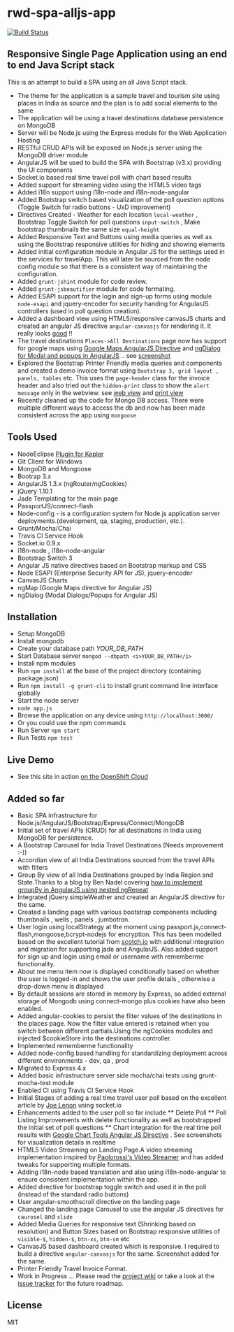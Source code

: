 rwd-spa-alljs-app
=================

[![Build Status](https://secure.travis-ci.org/tsukhu/rwd-spa-alljs-app.png?branch=master)](https://travis-ci.org/tsukhu/rwd-spa-alljs-app)

Responsive Single Page Application using an end to end Java Script stack
------------------------------------------------------------------------


This is an attempt to build a SPA using an all Java Script stack. 


* The theme for the application is a sample travel and tourism site using places in India as source and the plan is to add social elements to the same
* The application will be using a travel destinations database persistence on MongoDB
* Server will be Node.js using the Express module for the Web Application Hosting
* RESTful CRUD APIs will be exposed on Node.js server using the  MongoDB driver module
* AngularJS will be used to build the SPA with Bootstrap (v3.x) providing the UI components
* Socket.io based real time travel poll with chart based results
* Added support for streaming video using the HTML5 video tags
* Added i18n support using i18n-node and i18n-node-angular
* Added Bootstrap switch based visualization of the poll question options (Toggle Switch for radio buttons - UxD improvement)
* Directives Created - Weather for each location `local-weather` , Bootstrap Toggle Switch for poll questions `input-switch` , Make bootstrap thumbnails the same size `equal-height`
* Added Responsive Text and Buttons using media queries as well as using the Bootstrap responsive utilities for hiding and showing elements
* Added initial configuration module in Angular JS for the settings used in the services for travelApp. This will later be sourced from the node config 
module so that there is a consistent way of maintaining the configuration.
* Added `grunt-jshint` module for code review.
* Added `grunt-jsbeautifier` module for code formating.
* Added ESAPI support for the login and sign-up forms using module `node-esapi` and jquery-encoder for security handing for AngularJS controllers (used in poll question creation).
* Added a dashboard view using HTML5/responsive canvasJS charts and created an angular JS directive `angular-canvasjs` for rendering it. It really looks [good](https://github.com/tsukhu/rwd-spa-alljs-app/blob/master/screenshots/travelDashboard.PNG) !!
* The travel destinations `Places->All Destinations` page now has support for google maps using [Google Maps AngularJS Directive](https://github.com/allenhwkim/angularjs-google-maps) and [ngDialog for Modal and popups in AngularJS](https://github.com/likeastore/ngDialog) .. see [screenshot](https://github.com/tsukhu/rwd-spa-alljs-app/blob/master/screenshots/Destination_Maps_using_ngMap_ngDialog.PNG)
* Explored the Bootstrap Printer Friendly media queries and components and created a demo invoice format using `Bootstrap 3, grid layout , panels, tables` etc. This uses the `page-header` class for the invoice header and also tried out the `hidden-print` class to show the `alert message` only in the webview. see [web view](https://github.com/tsukhu/rwd-spa-alljs-app/blob/master/screenshots/Invoice_webPage.PNG) and [print view](https://github.com/tsukhu/rwd-spa-alljs-app/blob/master/screenshots/Invoice_printPage.PNG)  
* Recently cleaned up the code for Mongo DB access. There were multiple different ways to access the db and now has been made consistent across the app using `mongoose`

Tools Used
----------

* NodeEclipse [Plugin for Kepler](http://www.nodeclipse.org/updates)
* Git Client for Windows
* MongoDB and Mongoose
* Bootrap 3.x
* AngularJS 1.3.x (ngRouter/ngCookies)
* jQuery 1.10.1
* Jade Templating for the main page
* PassportJS/connect-flash
* Node-config - is a configuration system for Node.js application server deployments.(development, qa, staging, production, etc.).
* Grunt/Mocha/Chai
* Travis CI Service Hook
* Socket.io 0.9.x
* i18n-node , i18n-node-angular
* Bootstrap Switch 3
* Angular JS native directives based on Bootstrap markup and CSS
* Node ESAPI (Enterprise Security API for JS), jquery-encoder
* CanvasJS Charts
* ngMap (Google Maps directive for Angular JS)
* ngDialog (Modal Dialogs/Popups for Angular JS)
 

Installation
------------

* Setup MongoDB
* Install mongodb
* Create your database path <i>YOUR_DB_PATH</i>
* Start Database server	`mongod --dbpath <i>YOUR_DB_PATH</i>`
* Install npm modules
* Run `npm install` at the base of the project directory (containing package.json)
* Run `npm install -g grunt-cli` to install grunt command line interface globally
* Start the node server
* `node app.js`
* Browse the application on any device using `http://localhost:3000/`
* Or you could use the npm commands
* Run Server `npm start`
* Run Tests `npm test`


Live Demo
---------

* See this site in action [on the OpenShift Cloud](http://myspa-tksukhu.rhcloud.com/)

Added so far
------------
* Basic SPA infrastructure for Node.js/AngularJS/Bootstrap/Express/Connect/MongoDB
* Initial set of travel APIs (CRUD) for all destinations in India using MongoDB for persistence.
* A Bootstrap Carousel for India Travel Destinations (Needs improvement :-))
* Accordian view of all India Destinations sourced from the travel APIs with filters
* Group By view of all India Destinations grouped by India Region and State.Thanks to a blog by Ben Nadel covering [how to implement groupBy in AngularJS using nested ngRepeat](http://www.bennadel.com/blog/2456-grouping-nested-ngrepeat-lists-in-angularjs.htm)
* Integrated jQuery.simpleWeather and created an AngularJS directive for the same.
* Created a landing page with various bootstrap components including thumbnails , wells , panels , jumbotron.
* User login using localStrategy at the moment using passport.js,connect-flash,mongoose,bcrypt-nodejs for encryption. This has been modelled based on the excellent tutorial from [scotch.io](http://scotch.io/tutorials/javascript/easy-node-authentication-setup-and-local) with additional integration and migration for supporting jade and AngularJS. Also added support for sign up and login using email or username with rememberme functionality.
* About me menu item now is displayed conditionally based on whether the user is logged-in and shows the user profile details , otherwise a drop-down menu is displayed
* By default sessions are stored in memory by Express, so added external storage of Mongodb using connect-mongo plus cookies have also been enabled.
* Added angular-cookies to persist the filter values of the destinations in the places page. Now the filter value entered is retained when you switch between different partials.Using the ngCookies modules and injected $cookieStore into the destinations controller.
* Implemented rememberme functionality
* Added node-config based handling for standardizing deployment across different environments - dev, qa , prod
* Migrated to Express 4.x
* Added basic infrastructure server side mocha/chai tests using grunt-mocha-test module
* Enabled CI using Travis CI Service Hook
* Initial Stages of adding a real time travel user poll based on the excellent article by [Joe Lenon](http://www.ibm.com/developerworks/library/wa-nodejs-polling-app/) using socket.io
* Enhancements added to the user poll so far include
** Delete Poll 
** Poll Listing Improvements with delete functionality as well as bootstrapped the initial set of poll questions
** Chart integration for the real time poll results with [Google Chart Tools Angular JS Directive](https://github.com/bouil/angular-google-chart) . See screenshots for visualization details in realtime
* HTML5 Video Streaming on Landing Page.A video streaming implementation inspired by [Paolorossi's Video Streamer](https://gist.github.com/paolorossi/1993068) and has added tweaks for supporting multiple formats.
* Adding i18n-node based translation and also using i18n-node-angular to ensure consistent implementation within the app.
* Added directive for bootstrap toggle switch and used it in the poll (instead of the standard radio buttons)
* User angular-smoothscroll directive on the landing page
* Changed the landing page Carousel to use the angular JS directives for `caurosel` and `slide`
* Added Media Queries for responsive text (Shrinking based on resolution) and Button Sizes based on Bootstrap responsive utilities of `visible-$`, `hidden-$`, `btn-xs`, `btn-sm` etc
* CanvasJS based dashboard created which is responsive. I required to build a directive `angular-canvasjs` for the same. Screenshot added for the same.
* Printer Friendly Travel Invoice Format.
* Work in Progress ... Please read the [project wiki](https://github.com/tsukhu/rwd-spa-alljs-app/wiki) or take a look at the [issue tracker](https://github.com/tsukhu/rwd-spa-alljs-app/issues?state=open) for the future roadmap.

License
-------
MIT
